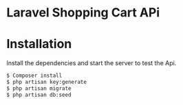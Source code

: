 # Laravel Shopping Cart APi

# Installation

Install the dependencies and start the server to test the Api.

```sh
$ Composer install
$ php artisan key:generate
$ php artisan migrate
$ php artisan db:seed
```